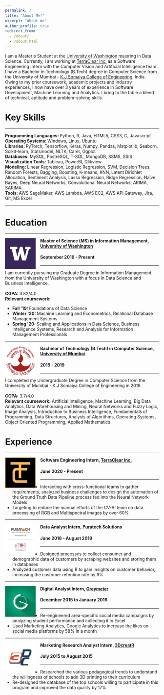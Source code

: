 ```yaml
---
permalink: /
title: "About Me!"
excerpt: "About me"
author_profile: true
redirect_from: 
  - /about/
  - /about.html
---
```


I am a Master's Student at the [University of Washington](https://www.washington.edu/) majoring in Data Science. Currently, I am working at [TerraClear Inc.](https://www.terraclear.com/) as a Software Engineering Intern with the Computer Vision and Artificial Intelligence team. I have a Bachelor in Technology (B.Tech) degree in Computer Science from the University of Mumbai - [K.J Somaiya College of Engineering](https://kjsce.somaiya.edu/en), India. Owing to my prior coursework, academic projects and industry experiences, I now have over 3 years of experience in Software Development, Machine Learning and Analytics. I bring to the table a blend of technical, aptitude and problem-solving skills.

# Key Skills
----
<strong> Programming Languages: </strong> Python, R, Java, HTML5, CSS3, C, Javascript <br>
<strong> Operating Systems: </strong> Windows, Linux, Ubuntu <br>
<strong> Libraries: </strong> PyTorch, Tensorflow, Keras, Numpy, Pandas, Matplotlib, Seaborn, Scikit-learn, Statsmodel, NLTK, Caret, Ggplot <br>
<strong> Databases: </strong> MySQL, PostreSQL, T-SQL, MongoDB, SSMS, SSIS <br>
<strong> Visualization Tools: </strong> Tableau, PowerBI, Qlikview <br>
<strong> Modeling: </strong> Linear Regression, Logistic Regression, SVM, Decision Trees, Random Forests, Bagging, Boosting, K-means, KNN, Latent Dirichlet Allocation, Sentiment Analysis, Lasso Regression, Ridge Regression, Naïve Bayes, Deep Neural Networks, Convolutional Neural Networks, ARIMA, SARIMA <br>
<strong> Tools: </strong> AWS SageMaker, AWS Lambda, AWS EC2, AWS API Gateway, Jira, Git, MS Excel <br>
  
----

# Education
-----
<img align="left" height="100" width="100" src="../images/UW_Logo2.jpg" style="padding-right:15px">

**Master of Science (MS) in Information Management, [University of Washington](https://www.washington.edu/)**
#### September 2019 - Present 

-----
I am currently pursuing my Graduate Degree in Information Management from the University of Washington with a focus in Data Science and Business Intelligence. <br> <br>
<strong>CGPA: </strong> 3.82/4.0 <br>
<strong>Relevant coursework:</strong>
* <strong>Fall '19: </strong>Foundations of Data Science  <br>
* <strong>Winter '20: </strong>Machine Learning and Econometrics, Relational Database Management Systems <br>
* <strong>Spring '20: </strong>Scaling and Applications in Data Science, Business Intelligence Systems, Research and Analysis for Information Management Professionals <br>

-----
<img align="left" height="100" width="100" src="../images/somaiya.png" style="padding-right:15px">

**Bachelor of Technology (B.Tech) in Computer Science, [University of Mumbai](https://mu.ac.in/)**
#### 2015 - 2019 

-----
I completed my Undergraduate Degree in Computer Science from the University of Mumbai - K.J Somaiya College of Engineering in 2019. <br> <br>
<strong>CGPA:</strong> 3.7/4.0 <br> 
<strong>Relevant coursework:</strong> Artificial Intelligence, Machine Learning, Big Data Analytics, Data Warehousing and Mining, Neural Networks and Fuzzy Logic, Image Analysis, Introduction to Business Intelligence, Fundamentals of Programming, Data Structures, Analysis of Algorithms, Operating Systems, Object Oriented Programming, Applied Mathematics <br>

# Experience
-----
<img align="left" height="100" width="100" src="../images/Terraclear.png" style="padding-right:15px">

**Software Engineering Intern, [TerraClear Inc.](https://www.terraclear.com/)** 
#### June 2020 - Present 
----- 
* Interacting with cross-functional teams to gather requirements, analyzed business challenges to design the automation of the Ground Truth Data Pipeline process fed into the Neural Network Models
* Targeting to reduce the manual efforts of the CV-AI team on data processing of RGB and Multispectral images by over 60% 

-----
<img align="left" height="100" width="100" src="../images/Puratech.png" style="padding-right:15px">

**Data Analyst Intern, [Puratech Solutions](https://www.puratech.co.in/)**
#### June 2018 - August 2018  
-----
*	Designed processes to collect consumer and demographic data of customers by scraping websites and storing them in databases
*	Analyzed customer data using R to gain insights on customer behavior, increasing the customer retention rate by 9%

-----
<img align="left" height="100" width="100" src="../images/Greymeter.png" style="padding-right:15px">

**Digital Analyst Intern, [Greymeter](https://aayush1909.github.io/)** 
#### December 2015 to January 2016
-----
*	Re-engineered area-specific social media campaigns by analyzing student performance and collecting it in Excel
*	Used Marketing Analytics, Google Analytics to increase the likes on social media platforms by 58% in a month

-----
<img align="left" height="100" width="100" src="../images/3DcreatR.jpg" style="padding-right:15px">

**Marketing Research Analyst Intern, [3DcreatR](http://www.3dcreatr.com/)** 
#### July 2015 to August 2015
-----
*	Researched the various pedagogical trends to understand the willingness of schools to add 3D printing to their curriculum 
*	Re-designed the database of the top schools willing to participate in this program and improved the data quality by 17%

